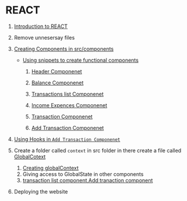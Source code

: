 # REACT

1. [Introduction to REACT](docs/intro.md)
1. Remove unnesersay files
1. [Creating Components in src/components]()

   - [Using snippets to create functional components](./docs/snippets.md)

     1. [Header Componenet](./src/components/header.jsx)
     1. [Balance Componenet](./src/components/balance.jsx)
     1. [Transactions list Componenet](./src/components/transactionList.jsx)
     1. [Income Expences Componenet](./src/components/incomeExpences.jsx)
     1. [Transaction Componenet](./src/components/transactions.jsx)

     1. [Add Transaction Componenet](./src/components/addTransaction.jsx)

1. [Using Hooks in `Add Transaction Componenet` ](./docs/hooks.md)
1. Create a folder called `context` in src folder in there create a file called [GlobalCotext](./src/context/globalState.jsx)
   1. [Creating globalContext](./docs/contextapi.md)
   1. Giving access to GlobalState in other components
   1. [transaction list component,Add tranaction component](./docs/usingContextApi.md)
1. Deploying the website
